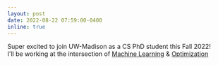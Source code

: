 ```yaml
---
layout: post
date: 2022-08-22 07:59:00-0400
inline: true
---
```


Super excited to join UW-Madison as a CS PhD student this Fall 2022!  
I'll be working at the intersection of [Machine Learning](https://machinelearning.wisc.edu/) & [Optimization](https://optimization.discovery.wisc.edu/)